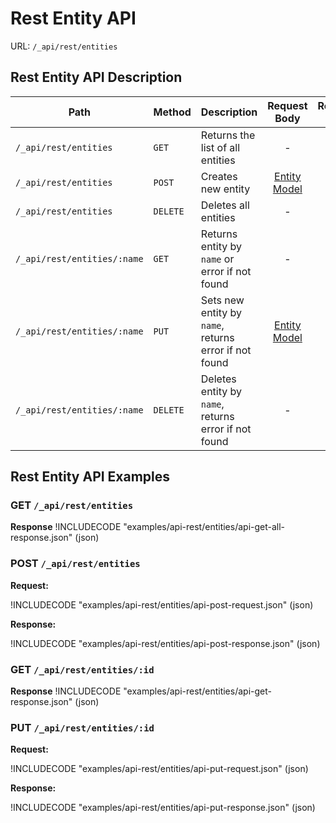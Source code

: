 # Rest Entity API

URL: `/_api/rest/entities`

## Rest Entity API Description

| Path                        | Method   | Description                                           |           Request Body           |              Response Body               | Success Status | Failed Status |
| --------------------------- | -------- | ----------------------------------------------------- | :------------------------------: | :--------------------------------------: | :------------: | :-----------: |
| `/_api/rest/entities`       | `GET`    | Returns the list of all entities                      |                -                 | List of [Entity Model](#restentitymodel) |    **200**     |       -       |
| `/_api/rest/entities`       | `POST`   | Creates new entity                                    | [Entity Model](#restentitymodel) |     [Entity Model](#restentitymodel)     |    **201**     |       -       |
| `/_api/rest/entities`       | `DELETE` | Deletes all entities                                  |                -                 |                    -                     |    **204**     |       -       |
| `/_api/rest/entities/:name` | `GET`    | Returns entity by `name` or error if not found        |                -                 |     [Entity Model](#restentitymodel)     |    **200**     |    **404**    |
| `/_api/rest/entities/:name` | `PUT`    | Sets new entity by `name`, returns error if not found | [Entity Model](#restentitymodel) |     [Entity Model](#restentitymodel)     |    **200**     |    **404**    |
| `/_api/rest/entities/:name` | `DELETE` | Deletes entity by `name`, returns error if not found  |                -                 |                    -                     |    **204**     |    **404**    |

## Rest Entity API Examples

### GET `/_api/rest/entities`

**Response**
!INCLUDECODE "examples/api-rest/entities/api-get-all-response.json" (json)

### POST `/_api/rest/entities`

**Request:**

!INCLUDECODE "examples/api-rest/entities/api-post-request.json" (json)

**Response:**

!INCLUDECODE "examples/api-rest/entities/api-post-response.json" (json)

### GET `/_api/rest/entities/:id`

**Response**
!INCLUDECODE "examples/api-rest/entities/api-get-response.json" (json)

### PUT `/_api/rest/entities/:id`

**Request:**

!INCLUDECODE "examples/api-rest/entities/api-put-request.json" (json)

**Response:**

!INCLUDECODE "examples/api-rest/entities/api-put-response.json" (json)
